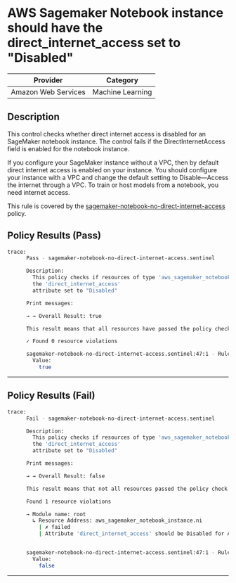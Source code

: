 # AWS Sagemaker Notebook instance should have the direct_internet_access set to "Disabled"

| Provider            | Category         |
| ------------------- | ---------------- |
| Amazon Web Services | Machine Learning |

## Description

This control checks whether direct internet access is disabled for an SageMaker notebook instance. The control fails if the DirectInternetAccess field is enabled for the notebook instance.

If you configure your SageMaker instance without a VPC, then by default direct internet access is enabled on your instance. You should configure your instance with a VPC and change the default setting to Disable—Access the internet through a VPC. To train or host models from a notebook, you need internet access.

This rule is covered by the [sagemaker-notebook-no-direct-internet-access](https://github.com/hashicorp/policy-library-NIST-Policy-Set-for-AWS-Terraform/blob/main/policies/sagemaker/sagemaker-notebook-no-direct-internet-access.sentinel) policy.

## Policy Results (Pass)

```bash
trace:
      Pass - sagemaker-notebook-no-direct-internet-access.sentinel

      Description:
        This policy checks if resources of type 'aws_sagemaker_notebook_instance' have
        the 'direct_internet_access'
        attribute set to "Disabled"

      Print messages:

      → → Overall Result: true

      This result means that all resources have passed the policy check for the policy sagemaker-notebook-no-direct-internet-access.

      ✓ Found 0 resource violations

      sagemaker-notebook-no-direct-internet-access.sentinel:47:1 - Rule "main"
        Value:
          true
```

---

## Policy Results (Fail)

```bash
trace:
      Fail - sagemaker-notebook-no-direct-internet-access.sentinel

      Description:
        This policy checks if resources of type 'aws_sagemaker_notebook_instance' have
        the 'direct_internet_access'
        attribute set to "Disabled"

      Print messages:

      → → Overall Result: false

      This result means that not all resources passed the policy check and the protected behavior is not allowed for the policy sagemaker-notebook-no-direct-internet-access.

      Found 1 resource violations

      → Module name: root
        ↳ Resource Address: aws_sagemaker_notebook_instance.ni
          | ✗ failed
          | Attribute 'direct_internet_access' should be Disabled for AWS Sagemaker Notebook Instance. Refer to https://docs.aws.amazon.com/securityhub/latest/userguide/sagemaker-controls.html#sagemaker-1 for more details.


      sagemaker-notebook-no-direct-internet-access.sentinel:47:1 - Rule "main"
        Value:
          false
```

---
